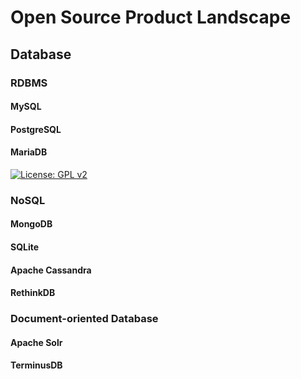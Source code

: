 # Open Source Product Landscape

## Database 
### RDBMS
#### MySQL
#### PostgreSQL
#### MariaDB 
[![License: GPL v2](https://img.shields.io/badge/License-GPL_v2-blue.svg)](https://www.gnu.org/licenses/old-licenses/gpl-2.0.en.html)

### NoSQL
#### MongoDB
#### SQLite
#### Apache Cassandra
#### RethinkDB

### Document-oriented Database
#### Apache Solr
#### TerminusDB
